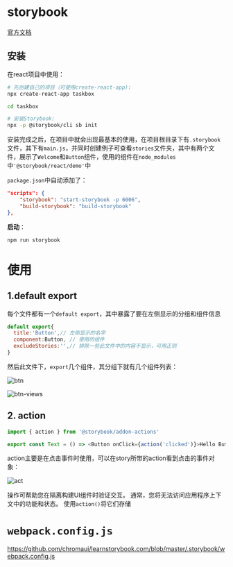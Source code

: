 # storybook

[官方文档](https://www.learnstorybook.com/intro-to-storybook/react/en/get-started/)

## 安装

在react项目中使用：

```bash
# 先创建自己的项目（可使用create-react-app):
npx create-react-app taskbox

cd taskbox

# 安装Storybook:
npx -p @storybook/cli sb init
```

安装完成之后，在项目中就会出现最基本的使用，在项目根目录下有`.storybook`文件，其下有`main.js`，并同时创建例子可查看`stories`文件夹，其中有两个文件，展示了`Welcome`和`Button`组件，使用的组件在`node_modules`中`'@storybook/react/demo'`中

`package.json`中自动添加了：

```json
"scripts": {
    "storybook": "start-storybook -p 6006",
    "build-storybook": "build-storybook"
},
```

**启动**：

```bash
npm run storybook
```



# 使用

## 1.default export

每个文件都有一个`default export`，其中暴露了要在左侧显示的分组和组件信息

```javascript
default export{
  title:'Button',// 左侧显示的名字
  component:Button, // 使用的组件
  excludeStories:'',// 排除一些此文件中的内容不显示，可用正则
}
```

然后此文件下，`export`几个组件，其分组下就有几个组件列表：

![btn](/Users/tlm/Desktop/文档图片/btn.png)

![btn-views](/Users/tlm/Desktop/文档图片/btn-views.png)

## 2. action

```javascript
import { action } from '@storybook/addon-actions'
```

```js
export const Text = () => <Button onClick={action('clicked')}>Hello Button</Button>
```

action主要是在点击事件时使用，可以在story所带的action看到点击的事件对象：

![act](/Users/tlm/Desktop/文档图片/act.png)

操作可帮助您在隔离构建UI组件时验证交互。 通常，您将无法访问应用程序上下文中的功能和状态。 使用`action()`将它们存储



# `webpack.config.js`



https://github.com/chromaui/learnstorybook.com/blob/master/.storybook/webpack.config.js



